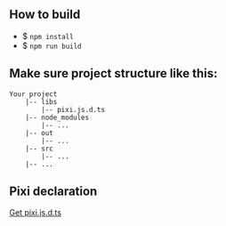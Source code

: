## How to build
* $ `npm install`
* $ `npm run build`

## Make sure project structure like this:
```
Your project
    |-- libs
        |-- pixi.js.d.ts
    |-- node_modules
        |-- ...
    |-- out
        |-- ...
    |-- src
        |-- ...
    |-- ...
```

## Pixi declaration
[Get pixi.js.d.ts](https://github.com/pixijs/pixi-typescript/blob/v4.x/pixi.js.d.ts)